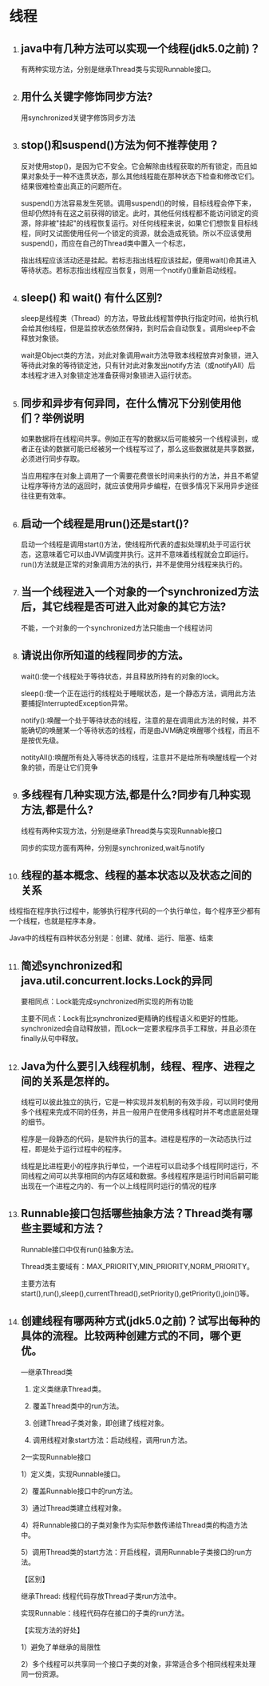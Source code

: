 # 线程

1. ## java中有几种方法可以实现一个线程(jdk5.0之前)？

   有两种实现方法，分别是继承Thread类与实现Runnable接口。

2. ## 用什么关键字修饰同步方法?

   用synchronized关键字修饰同步方法

3. ## stop()和suspend()方法为何不推荐使用？

   反对使用stop()，是因为它不安全。它会解除由线程获取的所有锁定，而且如果对象处于一种不连贯状态，那么其他线程能在那种状态下检查和修改它们。结果很难检查出真正的问题所在。

   suspend()方法容易发生死锁。调用suspend()的时候，目标线程会停下来，但却仍然持有在这之前获得的锁定。此时，其他任何线程都不能访问锁定的资源，除非被"挂起"的线程恢复运行。对任何线程来说，如果它们想恢复目标线程，同时又试图使用任何一个锁定的资源，就会造成死锁。所以不应该使用suspend()，而应在自己的Thread类中置入一个标志，

   指出线程应该活动还是挂起。若标志指出线程应该挂起，便用wait()命其进入等待状态。若标志指出线程应当恢复，则用一个notify()重新启动线程。

   

4. ## sleep() 和 wait() 有什么区别?

   sleep是线程类（Thread）的方法，导致此线程暂停执行指定时间，给执行机会给其他线程，但是监控状态依然保持，到时后会自动恢复。调用sleep不会释放对象锁。

   wait是Object类的方法，对此对象调用wait方法导致本线程放弃对象锁，进入等待此对象的等待锁定池，只有针对此对象发出notify方法（或notifyAll）后本线程才进入对象锁定池准备获得对象锁进入运行状态。

   

5. ## 同步和异步有何异同，在什么情况下分别使用他们？举例说明

   如果数据将在线程间共享。例如正在写的数据以后可能被另一个线程读到，或者正在读的数据可能已经被另一个线程写过了，那么这些数据就是共享数据，必须进行同步存取。

   当应用程序在对象上调用了一个需要花费很长时间来执行的方法，并且不希望让程序等待方法的返回时，就应该使用异步编程，在很多情况下采用异步途径往往更有效率。

   

6. ## 启动一个线程是用run()还是start()?

   启动一个线程是调用start()方法，使线程所代表的虚拟处理机处于可运行状态，这意味着它可以由JVM调度并执行。这并不意味着线程就会立即运行。run()方法就是正常的对象调用方法的执行，并不是使用分线程来执行的。

   

7. ## 当一个线程进入一个对象的一个synchronized方法后，其它线程是否可进入此对象的其它方法?

   不能，一个对象的一个synchronized方法只能由一个线程访问

   

8. ## 请说出你所知道的线程同步的方法。

   wait():使一个线程处于等待状态，并且释放所持有的对象的lock。

   sleep():使一个正在运行的线程处于睡眠状态，是一个静态方法，调用此方法要捕捉InterruptedException异常。

   notify():唤醒一个处于等待状态的线程，注意的是在调用此方法的时候，并不能确切的唤醒某一个等待状态的线程，而是由JVM确定唤醒哪个线程，而且不是按优先级。

   notityAll():唤醒所有处入等待状态的线程，注意并不是给所有唤醒线程一个对象的锁，而是让它们竞争

   

9. ## 多线程有几种实现方法,都是什么?同步有几种实现方法,都是什么?

   线程有两种实现方法，分别是继承Thread类与实现Runnable接口 

   同步的实现方面有两种，分别是synchronized,wait与notify

   

10. ## 线程的基本概念、线程的基本状态以及状态之间的关系

   线程指在程序执行过程中，能够执行程序代码的一个执行单位，每个程序至少都有一个线程，也就是程序本身。

   Java中的线程有四种状态分别是：创建、就绪、运行、阻塞、结束

   

11. ## 简述synchronized和java.util.concurrent.locks.Lock的异同

    要相同点：Lock能完成synchronized所实现的所有功能

    主要不同点：Lock有比synchronized更精确的线程语义和更好的性能。synchronized会自动释放锁，而Lock一定要求程序员手工释放，并且必须在finally从句中释放。

    

12. ## Java为什么要引入线程机制，线程、程序、进程之间的关系是怎样的。

    线程可以彼此独立的执行，它是一种实现并发机制的有效手段，可以同时使用多个线程来完成不同的任务，并且一般用户在使用多线程时并不考虑底层处理的细节。

    程序是一段静态的代码，是软件执行的蓝本。进程是程序的一次动态执行过程，即是处于运行过程中的程序。

    线程是比进程更小的程序执行单位，一个进程可以启动多个线程同时运行，不同线程之间可以共享相同的内存区域和数据。多线程程序是运行时间后嗣可能出现在一个进程之内的、有一个以上线程同时运行的情况的程序

    

13. ## Runnable接口包括哪些抽象方法？Thread类有哪些主要域和方法？

    Runnable接口中仅有run()抽象方法。

    Thread类主要域有：MAX_PRIORITY,MIN_PRIORITY,NORM_PRIORITY。

    主要方法有start(),run(),sleep(),currentThread(),setPriority(),getPriority(),join()等。

    

14. ## 创建线程有哪两种方式(jdk5.0之前)？试写出每种的具体的流程。比较两种创建方式的不同，哪个更优。

    —继承Thread类

    1) 定义类继承Thread类。

    2) 覆盖Thread类中的run方法。

    3) 创建Thread子类对象，即创建了线程对象。

    4) 调用线程对象start方法：启动线程，调用run方法。

     

    2—实现Runnable接口

    1）定义类，实现Runnable接口。

    2）覆盖Runnable接口中的run方法。

    3）通过Thread类建立线程对象。

    4）将Runnable接口的子类对象作为实际参数传递给Thread类的构造方法中。

    5）调用Thread类的start方法：开启线程，调用Runnable子类接口的run方法。

     

    【区别】

    继承Thread: 线程代码存放Thread子类run方法中。

    实现Runnable：线程代码存在接口的子类的run方法。

     

    【实现方法的好处】

    1）避免了单继承的局限性

    2）多个线程可以共享同一个接口子类的对象，非常适合多个相同线程来处理同一份资源。

     